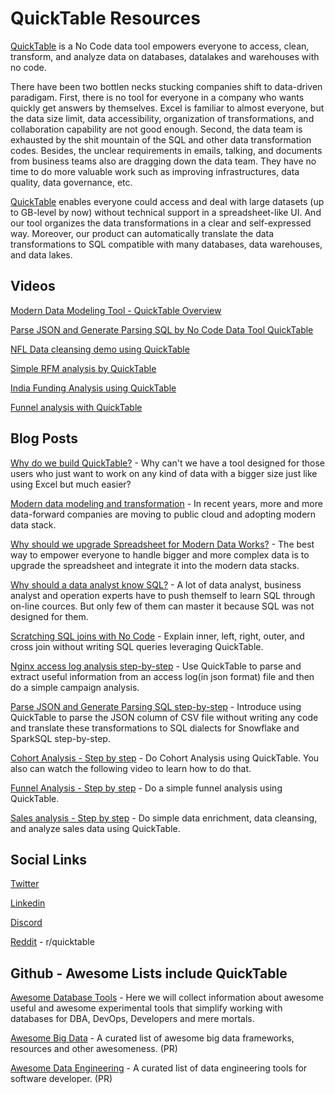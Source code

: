 # QuickTable Resources

[QuickTable](https://www.quicktable.io) is a No Code data tool empowers everyone to access, clean, transform, and analyze data on databases, datalakes and warehouses with no code.

There have been two bottlen necks stucking companies shift to data-driven paradigam. First, there is no tool for everyone in a company who wants quickly get answers by themselves. Excel is familiar to almost everyone, but the data size limit, data accessibility, organization of transformations, and collaboration capability are not good enough. Second, the data team is exhausted by the shit mountain of the SQL and other data transformation codes. Besides, the unclear requirements in emails, talking, and documents from business teams also are dragging down the data team. They have no time to do more valuable work such as improving infrastructures, data quality, data governance, etc.

[QuickTable](https://www.quicktable.io) enables everyone could access and deal with large datasets (up to GB-level by now) without technical support in a spreadsheet-like UI. And our tool organizes the data transformations in a clear and self-expressed way. Moreover, our product can automatically translate the data transformations to SQL compatible with many databases, data warehouses, and data lakes.

## Videos

[Modern Data Modeling Tool - QuickTable Overview](https://youtu.be/vXdsoXPdu3s)

[Parse JSON and Generate Parsing SQL by No Code Data Tool QuickTable](https://youtu.be/_LuMRddKeSI)

[NFL Data cleansing demo using QuickTable](https://youtu.be/5LK-0mT6ibE)

[Simple RFM analysis by QuickTable](https://youtu.be/KNStbUCP6e8)

[India Funding Analysis using QuickTable](https://youtu.be/xeGbTPxKtV0)

[Funnel analysis with QuickTable](https://youtu.be/jIv3gLrm9lg)

## Blog Posts

[Why do we build QuickTable?](https://blog.quicktable.io/why-do-we-build-quicktable/) - Why can't we have a tool designed for those users who just want to work on any kind of data with a bigger size just like using Excel but much easier?

[Modern data modeling and transformation](https://medium.com/@zhitao.yan/modern-data-modeling-and-transformation-11c22d865aff) - In recent years, more and more data-forward companies are moving to public cloud and adopting modern data stack.

[Why should we upgrade Spreadsheet for Modern Data Works?](https://medium.com/@rand.zhang/why-should-we-upgrade-spreadsheet-for-modern-data-works-e2c000e2f4d5) - The best way to empower everyone to handle bigger and more complex data is to upgrade the spreadsheet and integrate it into the modern data stacks.

[Why should a data analyst know SQL?](https://medium.com/@zhitao.yan/why-should-a-data-analyst-know-sql-cb64b2f92b02) - A lot of data analyst, business analyst and operation experts have to push themself to learn SQL through on-line cources. But only few of them can master it because SQL was not designed for them.

[Scratching SQL joins with No Code](https://medium.com/@rand.zhang/scratching-sql-joins-with-no-code-dcaf26e50fb7) - Explain inner, left, right, outer, and cross join without writing SQL queries leveraging QuickTable.

[Nginx access log analysis step-by-step](https://blog.quicktable.io/nginx-access-log-analysis-step-by-step/) - Use QuickTable to parse and extract useful information from an access log(in json format) file and then do a simple campaign analysis. 

[Parse JSON and Generate Parsing SQL step-by-step](https://blog.quicktable.io/parse-json-and-generate-parsing-sql-by-no-code-data-tool-quicktable/) - Introduce using QuickTable to parse the JSON column of CSV file without writing any code and translate these transformations to SQL dialects for Snowflake and SparkSQL step-by-step.

[Cohort Analysis - Step by step](https://blog.quicktable.io/cohort-analysis-step-by-step/) - Do Cohort Analysis using QuickTable. You also can watch the following video to learn how to do that. 

[Funnel Analysis - Step by step](https://blog.quicktable.io/funnel-analysis-step-by-step/) - Do a simple funnel analysis using QuickTable.

[Sales analysis - Step by step](https://blog.quicktable.io/sales-analysis-step-by-step/) - Do simple data enrichment, data cleansing, and analyze sales data using QuickTable.

## Social Links

[Twitter](https://twitter.com/quick_table)

[Linkedin](https://www.linkedin.com/company/quicktableio/)

[Discord](https://discord.com/invite/a3fJvkgKEg)

[Reddit](https://www.reddit.com/r/quicktable/) - r/quicktable

## Github - Awesome Lists include QuickTable

[Awesome Database Tools](https://github.com/mgramin/awesome-db-tools) - Here we will collect information about awesome useful and awesome experimental tools that simplify working with databases for DBA, DevOps, Developers and mere mortals.

[Awesome Big Data](https://github.com/newTendermint/awesome-bigdata) - A curated list of awesome big data frameworks, resources and other awesomeness. (PR)

[Awesome Data Engineering](https://github.com/igorbarinov/awesome-data-engineering) -  A curated list of data engineering tools for software developer. (PR)
